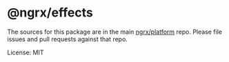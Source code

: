 @ngrx/effects
=======

The sources for this package are in the main [ngrx/platform](https://github.com/ngrx/platform) repo. Please file issues and pull requests against that repo.

License: MIT
